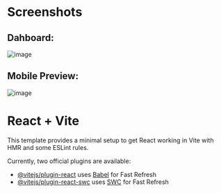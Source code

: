 # Screenshots
## Dahboard:
![image](https://github.com/nishitpatel1292/news_app_dashboard/assets/73834549/0c664db7-d8b9-4280-b312-715e6a60dab2)


## Mobile Preview:
![image](https://github.com/nishitpatel1292/news_app_dashboard/assets/73834549/df03eca4-b39b-4afe-8a2b-a21148538557)



# React + Vite
This template provides a minimal setup to get React working in Vite with HMR and some ESLint rules.

Currently, two official plugins are available:

- [@vitejs/plugin-react](https://github.com/vitejs/vite-plugin-react/blob/main/packages/plugin-react/README.md) uses [Babel](https://babeljs.io/) for Fast Refresh
- [@vitejs/plugin-react-swc](https://github.com/vitejs/vite-plugin-react-swc) uses [SWC](https://swc.rs/) for Fast Refresh
